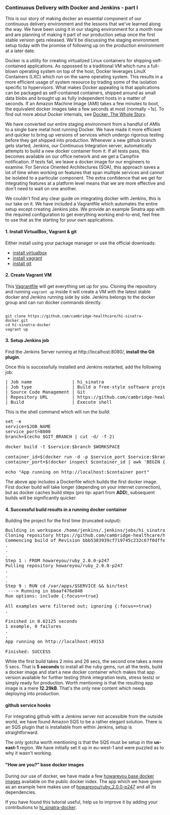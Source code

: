 ### Continuous Delivery with Docker and Jenkins - part I 

This is our story of making docker an essential component of our
continuous delivery environment and the lessons that we've learned along
the way. We have been using it in our staging environment for a month
now and are planning of making it part of our production setup once the
first stable version gets released. We'll be discussing the staging
environment setup today with the promise of following up on the
production environment at a later date.

Docker is a utility for creating virtualized Linux containers for
shipping self-contained applications. As oppossed to a traditional VM
which runs a full-blown operating system on top of the host, Docker
leverages LinuX Containers (LXC) which run on the same operating system.
This results in a more efficient usage of system resource by trading
some of the isolation specific to hypervisors. What makes Docker
appealing is that applications can be packaged as self-contained
containers, shipped around as small data blobs and brought up as fully
independent hosts in a matter of seconds. If an Amazon Machine Image
(AMI) takes a few minutes to boot, the equivalent docker images take a
few seconds at most (normally ~1s). To find out more about Docker
internals, see [Docker, The Whole Story](http://www.docker.io/the_whole_story/).

We have converted our entire staging environment from a handful of AMIs
to a single bare metal host running Docker. We have made it more
efficient and quicker to bring up versions of services which undergo
rigorous testing before they get shipped into production. Whenever a new
github branch gets started, Jenkins, our Continuous Integration server,
automatically attempts to build a new docker container from it. If all
tests pass, this becomes available on our office network and we get a
Campfire notification. If tests fail, we leave a docker image for our
engineers to examine. For Service Oriented Architectures (SOA), this
approach saves a lot of time when working on features that span multiple
services and cannot be isolated to a particular component. The extra
confidence that we get for integrating features at a platform level
means that we are more effective and don't need to wait on one another.

We couldn't find any clear guide on integrating docker with Jenkins,
this is our take on it. We have included a Vagrantfile which automates
the entire setup except creating Jenkins jobs. We provide an example
Sinatra app with the required configuration to get everything working
end-to-end, feel free to use that as the starting for your own
applications.

#### 1. Install VirtualBox, Vagrant & git

Either install using your package manager or use the official downloads:

* [install virtualbox](https://www.virtualbox.org/)
* [install vagrant](http://www.vagrantup.com/)
* [install git](http://git-scm.com/downloads)

#### 2. Create Vagrant VM

This
[Vagrantfile](https://github.com/cambridge-healthcare/hi-sinatra-docker/blob/master/Vagrantfile)
will get everything set up for you. Cloning the repository and running
`vagrant up` inside it will create a VM with the latest stable docker and
Jenkins running side by side. Jenkins belongs to the docker group and
can run docker commands directly.

<code>
git clone https://github.com/cambridge-healthcare/hi-sinatra-docker.git
cd hi-sinatra-docker
vagrant up
</code>

#### 3. Setup Jenkins job

Find the Jenkins Server running at http://localhost:8080/, **install the Git
plugin**.

Once this is successfully installed and Jenkins restarted, add the following job:

<pre>
| Job name               | hi_sinatra                                                    |
| Job type               | Build a free-style software project                           |
| Source Code Management | Git                                                           |
| Repository URL         | https://github.com/cambridge-healthcare/hi_sinatra-docker.git |
| Build                  | Execute shell                                                 |
</pre>

This is the shell command which will run the build:

<pre>
set -e
service=$JOB_NAME
service_port=8000
branch=$(echo $GIT_BRANCH | cut -d/ -f 2)

docker build -t $service:$branch $WORKSPACE

container_id=$(docker run -d -p $service_port $service:$branch)
container_port=$(docker inspect $container_id | awk 'BEGIN { FS = "\"" } ; /"'$service_port'":/ { print $4 }')

echo "App running on http://localhost:$container_port"
</pre>

The above app includes a Dockerfile which builds the first docker image.
First docker build will take longer (depending on your internet
connection), but as docker caches build steps (pro tip: apart from
**ADD**), subsequent builds will be significantly quicker.

#### 4. Successful build results in a running docker container

Building the project for the first time (truncated output):

<pre>
Building in workspace /home/jenkins/.jenkins/jobs/hi_sinatra/workspace
Cloning repository https://github.com/cambridge-healthcare/hi_sinatra-docker.git
Commencing build of Revision bbb5383939cf719745c232c67f0dffe99b639d91 (origin/master, origin/HEAD)
.
.
.
Step 1 : FROM howareyou/ruby_2.0.0-p247
Pulling repository howareyou/ruby_2.0.0-p247
.
.
.
Step 9 : RUN cd /var/apps/$SERVICE && bin/test
 ---> Running in bbaaf476e848
Run options: include {:focus=>true}

All examples were filtered out; ignoring {:focus=>true}
.

Finished in 0.02125 seconds
1 example, 0 failures
.
.
App running on http://localhost:49153

Finished: SUCCESS
</pre>

While the first build takes 2 mins and 26 secs, the second one takes a
mere 5 secs. That is **5 seconds** to install all the ruby gems, run all
the tests, build a docker image and start a new docker container which
makes that app version available for further testing (think integration
tests, stress tests) or simply ready for production. Worth mentioning is
that the resulting app image is a mere **12.29kB**. That's the only new
content which needs deploying into production.

#### github service hooks

For integrating github with a Jenkins server not accessible from the
outside world, we have found Amazon SQS to be a rather elegant solution.
There is an SQS plugin that is installable from within Jenkins, setup is
straightforward.

The only gotcha worth mentioning is that the SQS must be setup in the
**us-east-1** region. We have initially set it up in eu-west-1 and were
puzzled as to why it wasn't working.

#### "How are you?" base docker images

During our use of docker, we have made a few [howareyou base docker
images](https://index.docker.io/u/howareyou/) available on the public
docker index. The app which we have given as an example here makes use
of
[howareyou/ruby_2.0.0-p247](https://index.docker.io/u/howareyou/ruby_2.0.0-p247/)
and all its dependencies.

If you have found this tutorial useful, help us to improve it by adding
your contributions to [hi_sinatra-docker](https://github.com/cambridge-healthcare/hi_sinatra-docker).
